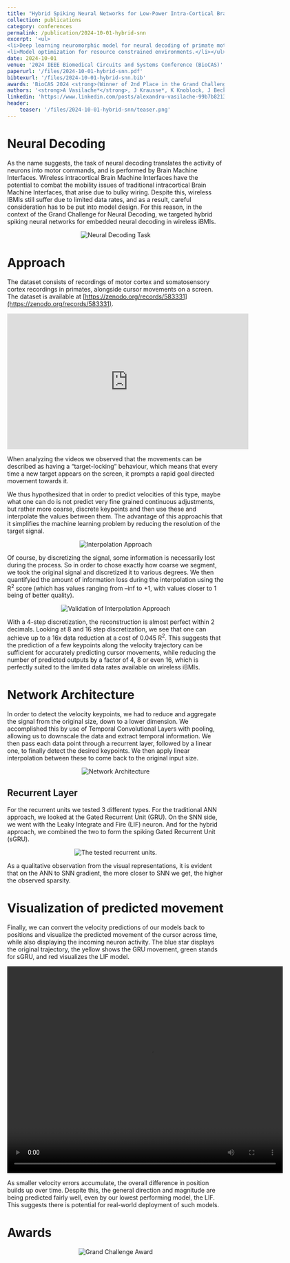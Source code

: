 ```yaml
---
title: "Hybrid Spiking Neural Networks for Low-Power Intra-Cortical Brain-Machine Interfaces"
collection: publications
category: conferences
permalink: /publication/2024-10-01-hybrid-snn
excerpt: '<ul>
<li>Deep learning neuromorphic model for neural decoding of primate motor commands.</li>
<li>Model optimization for resource constrained environments.</li></ul>'
date: 2024-10-01
venue: '2024 IEEE Biomedical Circuits and Systems Conference (BioCAS)'
paperurl: '/files/2024-10-01-hybrid-snn.pdf'
bibtexurl: '/files/2024-10-01-hybrid-snn.bib'
awards: 'BioCAS 2024 <strong>(Winner of 2nd Place in the Grand Challenge)</strong>'
authors: '<strong>A Vasilache*</strong>, J Krausse*, K Knoblock, J Becker'
linkedin: 'https://www.linkedin.com/posts/alexandru-vasilache-99b7b8213_biocas2024-neuraldecoding-brainmachineinterface-activity-7244721696656498689--krN?utm_source=share&utm_medium=member_desktop&rcm=ACoAADYLuocB_1uEIUwQkpQgukX8aAn-v1Os43E'
header:
    teaser: '/files/2024-10-01-hybrid-snn/teaser.png'
---
```


# Neural Decoding

As the name suggests, the task of neural decoding translates the activity of neurons into motor commands, and is performed by Brain Machine Interfaces.
Wireless intracortical Brain Machine Interfaces have the potential to combat the mobility issues of traditional intracortical Brain Machine Interfaces, that arise due to bulky wiring.
Despite this, wireless IBMIs still suffer due to limited data rates, and as a result, careful consideration has to be put into model design.
For this reason, in the context of the Grand Challenge for Neural Decoding, we targeted hybrid spiking neural networks for embedded neural decoding in wireless iBMIs.

<p align="center">
  <img src="/files/2024-10-01-hybrid-snn/teaser.png" alt="Neural Decoding Task">
</p>


# Approach
The dataset consists of recordings of motor cortex and somatosensory cortex recordings in primates, alongside cursor movements on a screen. The dataset is available at [https://zenodo.org/records/583331](https://zenodo.org/records/583331).

<p align="center">
<iframe width="560" height="315" src="https://www.youtube.com/embed/bPkpdpm03z8" frameborder="0" allow="accelerometer; autoplay; clipboard-write; encrypted-media; gyroscope; picture-in-picture" allowfullscreen></iframe>
</p>

When analyzing the videos we observed that the movements can be described as having a “target-locking” behaviour, which means that every time a new target appears on the screen, it prompts a rapid goal directed movement towards it.

We thus hypothesized that in order to predict velocities of this type, maybe what one can do is not predict very fine grained continuous adjustments, but rather more coarse, discrete keypoints and then use these and interpolate the values between them. The advantage of this approachis that it simplifies the machine learning problem by reducing the resolution of the target signal.

<p align="center">
  <img src="/files/2024-10-01-hybrid-snn/images/interp.jpg" alt="Interpolation Approach">
</p>


Of course, by discretizing the signal, some information is necessarily lost during the process.
So in order to chose exactly how coarse we segment, we took the original signal and discretized it to various degrees. We then quantifyied the amount of information loss during the interpolation using the R<sup>2</sup> score (which has values ranging from –inf to +1, with values closer to 1 being of better quality).

<p align="center">
  <img src="/files/2024-10-01-hybrid-snn/images/interp_val.jpg" alt="Validation of Interpolation Approach">
</p>

With a 4-step discretization, the reconstruction is almost perfect within 2 decimals. Looking at 8 and 16 step discretization, we see that one can achieve up to a 16x data reduction at a cost of 0.045 R<sup>2</sup>. This suggests that the prediction of a few keypoints along the velocity trajectory can be sufficient for accurately predicting cursor movements, while reducing the number of predicted outputs by a factor of 4, 8 or even 16, which is perfectly suited to the limited data rates available on wireless iBMIs.

# Network Architecture

In order to detect the velocity keypoints, we had to reduce and aggregate the signal from the original size, down to a lower dimension. We accomplished this by use of Temporal Convolutional Layers with pooling, allowing us to downscale the data and extract temporal information.
We then pass each data point through a recurrent layer, followed by a linear one, to finally detect the desired keypoints. We then apply linear interpolation between these to come back to the original input size.

<p align="center">
  <img src="/files/2024-10-01-hybrid-snn/images/net.png" alt="Network Architecture">
</p>

## Recurrent Layer
For the recurrent units we tested 3 different types. For the traditional ANN approach, we looked at the Gated Recurrent Unit (GRU). On the SNN side, we went with the Leaky Integrate and Fire (LIF) neuron. And for the hybrid approach, we combined the two to form the spiking Gated Recurrent Unit (sGRU).

<p align="center">
  <img src="/files/2024-10-01-hybrid-snn/images/recs.png" alt="The tested recurrent units.">
</p>

As a qualitative observation from the visual representations, it is evident that on the ANN to SNN gradient, the more closer to SNN we get, the higher the observed sparsity.

# Visualization of predicted movement

Finally, we can convert the velocity predictions of our models back to positions and visualize the predicted movement of the cursor across time, while also displaying the incoming neuron activity. The blue star displays the original trajectory, the yellow shows the GRU movement, green stands for sGRU, and red visualizes the LIF model.

<p align="center">
<video width="640" height="480" controls>
  <source src="{{ '/files/2024-10-01-hybrid-snn/video/vis.mp4' | relative_url }}" type="video/mp4">
  Your browser does not support the video tag.
</video>
</p>

As smaller velocity errors accumulate, the overall difference in position builds up over time. Despite this, the general direction and magnitude are being predicted fairly well, even by our lowest performing model, the LIF. This suggests there is potential for real-world deployment of such models.


# Awards
<p align="center">
  <img src="/files/2024-10-01-hybrid-snn/images/bpa.png" alt="Grand Challenge Award">
</p>